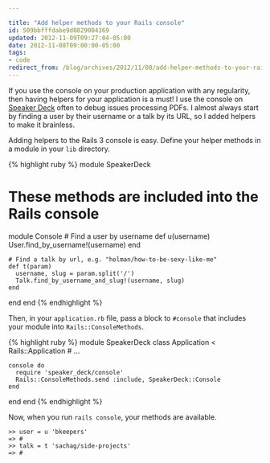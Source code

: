 ```yaml
---

title: "Add helper methods to your Rails console"
id: 509bbfffdabe9d0829004369
updated: 2012-11-09T09:27:04-05:00
date: 2012-11-08T09:00:00-05:00
tags:
- code
redirect_from: /blog/archives/2012/11/08/add-helper-methods-to-your-rails-console/
---
```


If you use the console on your production application with any regularity, then having helpers for your application is a must! I use the console on [Speaker Deck](https://speakerdeck.com) often to debug issues processing PDFs. I almost always start by finding a user by their username or a talk by its URL, so I added helpers to make it brainless.

Adding helpers to the Rails 3 console is easy. Define your helper methods in a module in your `lib` directory.

{% highlight ruby %}
module SpeakerDeck
  # These methods are included into the Rails console
  module Console
    # Find a user by username
    def u(username)
      User.find_by_username!(username)
    end

    # Find a talk by url, e.g. "holman/how-to-be-sexy-like-me"
    def t(param)
      username, slug = param.split('/')
      Talk.find_by_username_and_slug!(username, slug)
    end
  end
end
{% endhighlight %}

Then, in your `application.rb` file, pass a block to `#console` that includes your module into `Rails::ConsoleMethods`.

{% highlight ruby %}
module SpeakerDeck
  class Application < Rails::Application
    # …

    console do
      require 'speaker_deck/console'
      Rails::ConsoleMethods.send :include, SpeakerDeck::Console
    end
  end
end
{% endhighlight %}

Now, when you run `rails console`, your methods are available.

    >> user = u 'bkeepers'
    => #
    >> talk = t 'sachag/side-projects'
    => #
